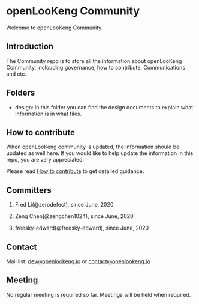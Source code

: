 # openLooKeng Community

Welcome to openLooKeng Community.


## Introduction

The Community repo is to store all the information about openLooKeng Community, inclouding governance, how to contribute, Communications and etc. 

## Folders

- design: in this folder you can find the design documents to explain what information is in what files.


## How to contribute

When openLooKeng community is updated, the information should be updated as well here. If you would like to help update the information in this repo, you are very appreciated. 

Please read [How to contribute](CONTRIBUTING.md) to get detailed guidance.

## Committers

1. Fred Li(@zerodefect), since June, 2020

1. Zeng Chen(@zengchen1024), since June, 2020

1. freesky-edward(@freesky-edward), since June, 2020


## Contact

Mail list: <dev@openlookeng.io>  or  <contact@openlookeng.io>

## Meeting

No regular meeting is required so far. Meetings will be held when required.



